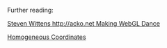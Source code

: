 Further reading:

[Steven Wittens http://acko.net Making WebGL Dance](https://youtu.be/GNO_CYUjMK8)

[Homogeneous Coordinates](https://www.tomdalling.com/blog/modern-opengl/explaining-homogenous-coordinates-and-projective-geometry/)
